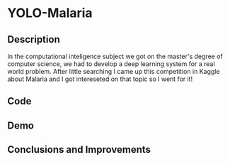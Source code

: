# YOLO-Malaria

## Description

In the computational inteligence subject we got on the master's degree of computer science, we had to develop a deep learning system for a real world problem. After little searching I came up this competition in Kaggle about Malaria and I got intereseted on that topic so I went for it!


## Code


## Demo


## Conclusions and Improvements
